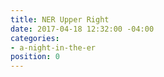 ```yaml
---
title: NER Upper Right
date: 2017-04-18 12:32:00 -04:00
categories:
- a-night-in-the-er
position: 0
---
```


